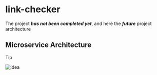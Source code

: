 # link-checker
The project ***has not been completed yet***, and here the ***future*** project architecture

## Microservice Architecture
>[!TIP]
> 
> ![idea](https://github.com/user-attachments/assets/6e087f9f-6f6e-4929-84f7-a94f45bcd672)



